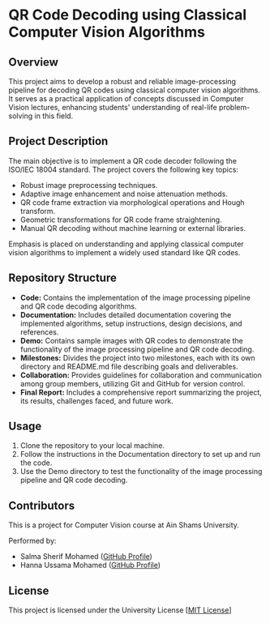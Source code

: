 
# QR Code Decoding using Classical Computer Vision Algorithms

## Overview
This project aims to develop a robust and reliable image-processing pipeline for decoding QR codes using classical computer vision algorithms. It serves as a practical application of concepts discussed in Computer Vision lectures, enhancing students' understanding of real-life problem-solving in this field.

## Project Description
The main objective is to implement a QR code decoder following the ISO/IEC 18004 standard. The project covers the following key topics:
- Robust image preprocessing techniques.
- Adaptive image enhancement and noise attenuation methods.
- QR code frame extraction via morphological operations and Hough transform.
- Geometric transformations for QR code frame straightening.
- Manual QR decoding without machine learning or external libraries.

Emphasis is placed on understanding and applying classical computer vision algorithms to implement a widely used standard like QR codes.

## Repository Structure
- **Code:** Contains the implementation of the image processing pipeline and QR code decoding algorithms.
- **Documentation:** Includes detailed documentation covering the implemented algorithms, setup instructions, design decisions, and references.
- **Demo:** Contains sample images with QR codes to demonstrate the functionality of the image processing pipeline and QR code decoding.
- **Milestones:** Divides the project into two milestones, each with its own directory and README.md file describing goals and deliverables.
- **Collaboration:** Provides guidelines for collaboration and communication among group members, utilizing Git and GitHub for version control.
- **Final Report:** Includes a comprehensive report summarizing the project, its results, challenges faced, and future work.

## Usage
1. Clone the repository to your local machine.
2. Follow the instructions in the Documentation directory to set up and run the code.
3. Use the Demo directory to test the functionality of the image processing pipeline and QR code decoding.

## Contributors
This is a project for Computer Vision course at Ain Shams University.

Performed by:
- Salma Sherif Mohamed ([GitHub Profile](https://github.com/salmasherif846))
- Hanna Ussama Mohamed ([GitHub Profile](https://github.com/hannaussama))



## License
This project is licensed under the University License [[MIT License](https://eng.asu.edu.eg/education/1663709)]

